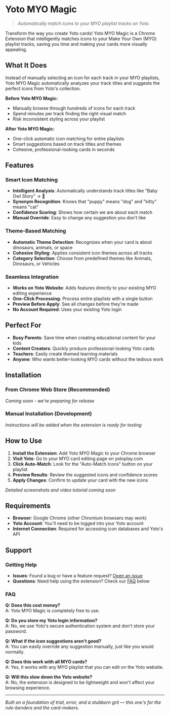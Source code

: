 # Yoto MYO Magic

> _Automatically match icons to your MYO playlist tracks on Yoto._

Transform the way you create Yoto cards! Yoto MYO Magic is a Chrome Extension that intelligently matches icons to your Make Your Own (MYO) playlist tracks, saving you time and making your cards more visually appealing.

## What It Does

Instead of manually selecting an icon for each track in your MYO playlists, Yoto MYO Magic automatically analyzes your track titles and suggests the perfect icons from Yoto's collection.

**Before Yoto MYO Magic:**
- Manually browse through hundreds of icons for each track
- Spend minutes per track finding the right visual match
- Risk inconsistent styling across your playlist

**After Yoto MYO Magic:**
- One-click automatic icon matching for entire playlists
- Smart suggestions based on track titles and themes
- Cohesive, professional-looking cards in seconds

## Features

### Smart Icon Matching
- **Intelligent Analysis**: Automatically understands track titles like "Baby Owl Story" → 🦉
- **Synonym Recognition**: Knows that "puppy" means "dog" and "kitty" means "cat"
- **Confidence Scoring**: Shows how certain we are about each match
- **Manual Override**: Easy to change any suggestion you don't like

### Theme-Based Matching
- **Automatic Theme Detection**: Recognizes when your card is about dinosaurs, animals, or space
- **Cohesive Styling**: Applies consistent icon themes across all tracks
- **Category Selection**: Choose from predefined themes like Animals, Dinosaurs, or Vehicles

### Seamless Integration
- **Works on Yoto Website**: Adds features directly to your existing MYO editing experience
- **One-Click Processing**: Process entire playlists with a single button
- **Preview Before Apply**: See all changes before they're made
- **No Account Required**: Uses your existing Yoto login

## Perfect For

- **Busy Parents**: Save time when creating educational content for your kids
- **Content Creators**: Quickly produce professional-looking Yoto cards
- **Teachers**: Easily create themed learning materials
- **Anyone**: Who wants better-looking MYO cards without the tedious work

## Installation

### From Chrome Web Store (Recommended)
*Coming soon - we're preparing for release*

### Manual Installation (Development)
*Instructions will be added when the extension is ready for testing*

## How to Use

1. **Install the Extension**: Add Yoto MYO Magic to your Chrome browser
2. **Visit Yoto**: Go to your MYO card editing page on yotoplay.com
3. **Click Auto-Match**: Look for the "Auto-Match Icons" button on your playlist
4. **Preview Results**: Review the suggested icons and confidence scores
5. **Apply Changes**: Confirm to update your card with the new icons

*Detailed screenshots and video tutorial coming soon*

## Requirements

- **Browser**: Google Chrome (other Chromium browsers may work)
- **Yoto Account**: You'll need to be logged into your Yoto account
- **Internet Connection**: Required for accessing icon databases and Yoto's API

## Support

### Getting Help
- **Issues**: Found a bug or have a feature request? [Open an issue](../../issues)
- **Questions**: Need help using the extension? Check our [FAQ](#faq) below

### FAQ

**Q: Does this cost money?**  
A: Yoto MYO Magic is completely free to use.

**Q: Do you store my Yoto login information?**  
A: No, we use Yoto's secure authentication system and don't store your password.

**Q: What if the icon suggestions aren't good?**  
A: You can easily override any suggestion manually, just like you would normally.

**Q: Does this work with all MYO cards?**  
A: Yes, it works with any MYO playlist that you can edit on the Yoto website.

**Q: Will this slow down the Yoto website?**  
A: No, the extension is designed to be lightweight and won't affect your browsing experience.

---

_Built on a foundation of trial, error, and a stubborn grit — this one's for the rule-benders and the card-makers._
